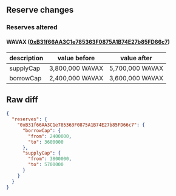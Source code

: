 ## Reserve changes

### Reserves altered

#### WAVAX ([0xB31f66AA3C1e785363F0875A1B74E27b85FD66c7](https://snowtrace.io/address/0xB31f66AA3C1e785363F0875A1B74E27b85FD66c7))

| description | value before | value after |
| --- | --- | --- |
| supplyCap | 3,800,000 WAVAX | 5,700,000 WAVAX |
| borrowCap | 2,400,000 WAVAX | 3,600,000 WAVAX |


## Raw diff

```json
{
  "reserves": {
    "0xB31f66AA3C1e785363F0875A1B74E27b85FD66c7": {
      "borrowCap": {
        "from": 2400000,
        "to": 3600000
      },
      "supplyCap": {
        "from": 3800000,
        "to": 5700000
      }
    }
  }
}
```